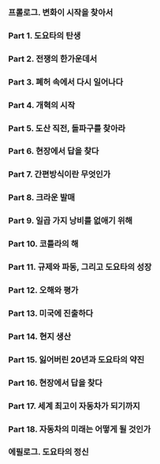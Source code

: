 ### 프롤로그. 변화이 시작을 찾아서
### Part 1. 도요타의 탄생
### Part 2. 전쟁의 한가운데서
### Part 3. 폐허 속에서 다시 일어나다
### Part 4. 개혁의 시작
### Part 5. 도산 직전, 돌파구를 찾아라
### Part 6. 현장에서 답을 찾다
### Part 7. 간편방식이란 무엇인가
### Part 8. 크라운 발매
### Part 9. 일곱 가지 낭비를 없애기 위해
### Part 10. 코틀라의 해
### Part 11. 규제와 파동, 그리고 도요타의 성장
### Part 12. 오해와 평가
### Part 13. 미국에 진출하다
### Part 14. 현지 생산
### Part 15. 잃어버린 20년과 도요타의 약진
### Part 16. 현장에서 답을 찾다
### Part 17. 세계 최고이 자동차가 되기까지
### Part 18. 자동차의 미래는 어떻게 될 것인가
### 에필로그. 도요타의 정신

